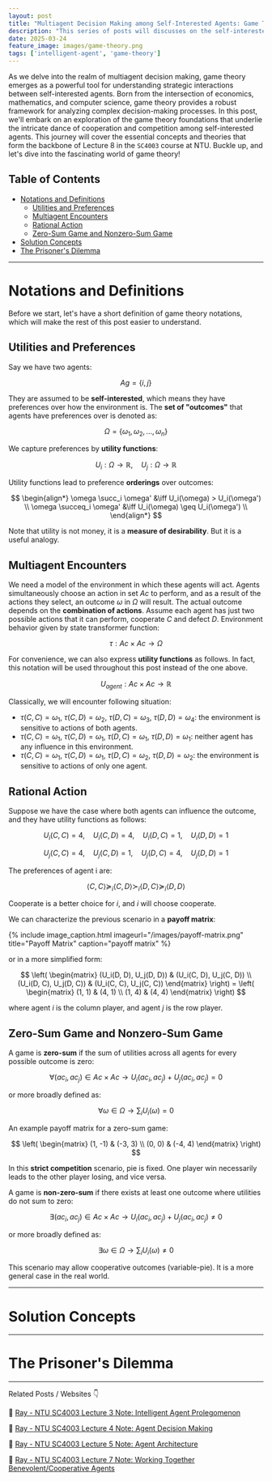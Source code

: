 ```yaml
---
layout: post
title: "Multiagent Decision Making among Self-Interested Agents: Game Theory Foundations"
description: "This series of posts will discusses on the self-interested agents, and how they work together. This post discusses the game theory foundations of self-interested agents"
date: 2025-03-24
feature_image: images/game-theory.png
tags: ['intelligent-agent', 'game-theory']
---
```


As we delve into the realm of multiagent decision making, game theory emerges as a powerful tool for understanding strategic interactions between self-interested agents. Born from the intersection of economics, mathematics, and computer science, game theory provides a robust framework for analyzing complex decision-making processes. In this post, we'll embark on an exploration of the game theory foundations that underlie the intricate dance of cooperation and competition among self-interested agents. This journey will cover the essential concepts and theories that form the backbone of Lecture 8 in the `SC4003` course at NTU. Buckle up, and let's dive into the fascinating world of game theory!

<!--more-->

## Table of Contents
- [Notations and Definitions](#notations-and-definitions)
  - [Utilities and Preferences](#utilities-and-preferences)
  - [Multiagent Encounters](#multiagent-encounters)
  - [Rational Action](#rational-action)
  - [Zero-Sum Game and Nonzero-Sum Game](#zero-sum-game-and-nonzero-sum-game)
- [Solution Concepts](#solution-concepts)
- [The Prisoner's Dilemma](#the-prisoners-dilemma)

---

# Notations and Definitions

Before we start, let's have a short definition of game theory notations, which will make the rest of this post easier to understand.

## Utilities and Preferences

Say we have two agents:

$$
    Ag = \{i, j\}
$$

They are assumed to be **self-interested**, which means they have preferences over how the environment is. The **set of "outcomes"** that agents have preferences over is denoted as:

$$
    \Omega = \{\omega_1, \omega_2, \ldots, \omega_n\}
$$

We capture preferences by **utility functions**:

$$
    U_i: \Omega \to \mathbb{R}, \quad U_j: \Omega \to \mathbb{R}
$$

Utility functions lead to preference **orderings** over outcomes:

$$
\begin{align*}
    \omega \succ_i \omega' &\iff U_i(\omega) > U_i(\omega') \\
    \omega \succeq_i \omega' &\iff U_i(\omega) \geq U_i(\omega') \\
\end{align*}
$$

Note that utility is not money, it is a **measure of desirability**. But it is a useful analogy.

## Multiagent Encounters

We need a model of the environment in which these agents will act. Agents simultaneously choose an action in set $Ac$ to perform, and as a result of the actions they select, an outcome $\omega$ in $\Omega$ will result. The actual outcome depends on the **combination of actions**. Assume each agent has just two possible actions that it can perform, cooperate $C$ and defect $D$. Environment behavior given by state transformer function:

$$
    \tau: Ac \times Ac \to \Omega
$$

For convenience, we can also express **utility functions** as follows. In fact, this notation will be used throughout this post instead of the one above.

$$
    U_{agent}: Ac \times Ac \to \mathbb{R}
$$

Classically, we will encounter following situation:

- $\tau(C, C) = \omega_1$, $\tau(C, D) = \omega_2$, $\tau(D, C) = \omega_3$, $\tau(D, D) = \omega_4$: the environment is sensitive to actions of both agents.
- $\tau(C, C) = \omega_1$, $\tau(C, D) = \omega_1$, $\tau(D, C) = \omega_1$, $\tau(D, D) = \omega_1$: neither agent has any influence in this environment.
- $\tau(C, C) = \omega_1$, $\tau(C, D) = \omega_1$, $\tau(D, C) = \omega_2$, $\tau(D, D) = \omega_2$: the environment is sensitive to actions of only one agent.

## Rational Action

Suppose we have the case where both agents can influence the outcome, and they have utility functions as follows:

$$
    U_i(C, C) = 4, \quad U_i(C, D) = 4, \quad U_i(D, C) = 1, \quad U_i(D, D) = 1
$$

$$
    U_j(C, C) = 4, \quad U_j(C, D) = 1, \quad U_j(D, C) = 4, \quad U_j(D, D) = 1
$$

The preferences of agent i are:

$$
    \langle C, C \rangle \succeq_i \langle C, D \rangle \succ_i \langle D, C \rangle \succeq_i \langle D, D \rangle
$$

Cooperate is a better choice for $i$, and $i$ will choose cooperate.

We can characterize the previous scenario in a **payoff matrix**:

{% include image_caption.html imageurl="/images/payoff-matrix.png" title="Payoff Matrix" caption="payoff matrix" %}

or in a more simplified form:

$$
    \left(
        \begin{matrix}
            (U_i(D, D), U_j(D, D)) & (U_i(C, D), U_j(C, D)) \\
            (U_i(D, C), U_j(D, C)) & (U_i(C, C), U_j(C, C))
        \end{matrix}
    \right)
    =
    \left(
        \begin{matrix}
            (1, 1) & (4, 1) \\
            (1, 4) & (4, 4)
        \end{matrix}
    \right)
$$

where agent $i$ is the column player, and agent $j$ is the row player.

## Zero-Sum Game and Nonzero-Sum Game

A game is **zero-sum** if the sum of utilities across all agents for every possible outcome is zero:

$$
    \forall (ac_i, ac_j) \in Ac \times Ac \rightarrow U_i(ac_i, ac_j) + U_j(ac_i, ac_j) = 0
$$

or more broadly defined as:

$$
    \forall \omega \in \Omega \rightarrow \sum_i U_i(\omega) = 0
$$

An example payoff matrix for a zero-sum game:

$$
    \left(
        \begin{matrix}
            (1, -1) & (-3, 3) \\
            (0, 0) & (-4, 4)
        \end{matrix}
    \right)
$$

In this **strict competition** scenario, pie is fixed. One player win necessarily leads to the other player losing, and vice versa.

A game is **non-zero-sum** if there exists at least one outcome where utilities do not sum to zero:

$$
    \exists (ac_i, ac_j) \in Ac \times Ac \rightarrow U_i(ac_i, ac_j) + U_j(ac_i, ac_j) \neq 0
$$

or more broadly defined as:

$$
    \exists \omega \in \Omega \rightarrow \sum_i U_i(\omega) \neq 0
$$

This scenario may allow cooperative outcomes (variable-pie). It is a more general case in the real world.

---

# Solution Concepts

---

# The Prisoner's Dilemma

---

Related Posts / Websites 👇

📑 [Ray - NTU SC4003 Lecture 3 Note: Intelligent Agent Prolegomenon](/Intelligent-Agent-Prolegomenon)

📑 [Ray - NTU SC4003 Lecture 4 Note: Agent Decision Making](/Agent-Decision-Making)

📑 [Ray - NTU SC4003 Lecture 5 Note: Agent Architecture](/Agent-Architecture)

📑 [Ray - NTU SC4003 Lecture 7 Note: Working Together Benevolent/Cooperative Agents](/Working-Together-Benevolent-Cooperative-Agents)